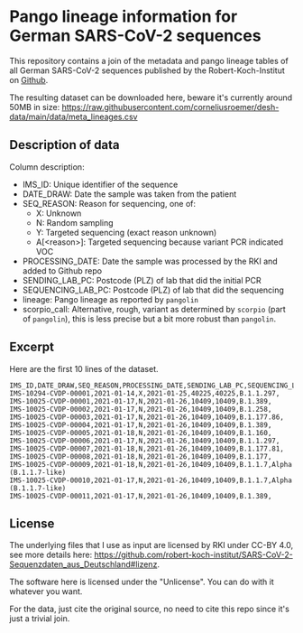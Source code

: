 # Pango lineage information for German SARS-CoV-2 sequences

This repository contains a join of the metadata and pango lineage tables of all German SARS-CoV-2 sequences published by the Robert-Koch-Institut on [Github](https://github.com/robert-koch-institut/SARS-CoV-2-Sequenzdaten_aus_Deutschland).

The resulting dataset can be downloaded here, beware it's currently around 50MB in size: <https://raw.githubusercontent.com/corneliusroemer/desh-data/main/data/meta_lineages.csv>

## Description of data

Column description:

- IMS_ID: Unique identifier of the sequence
- DATE_DRAW: Date the sample was taken from the patient
- SEQ_REASON: Reason for sequencing, one of:
  - X: Unknown
  - N: Random sampling
  - Y: Targeted sequencing (exact reason unknown)
  - A[\<reason\>]: Targeted sequencing because variant PCR indicated VOC
- PROCESSING_DATE: Date the sample was processed by the RKI and added to Github repo
- SENDING_LAB_PC: Postcode (PLZ) of lab that did the initial PCR
- SEQUENCING_LAB_PC: Postcode (PLZ) of lab that did the sequencing
- lineage: Pango lineage as reported by `pangolin`
- scorpio_call: Alternative, rough, variant as determined by `scorpio` (part of `pangolin`), this is less precise but a bit more robust than `pangolin`.

## Excerpt

Here are the first 10 lines of the dataset.

```csv
IMS_ID,DATE_DRAW,SEQ_REASON,PROCESSING_DATE,SENDING_LAB_PC,SEQUENCING_LAB_PC,lineage,scorpio_call
IMS-10294-CVDP-00001,2021-01-14,X,2021-01-25,40225,40225,B.1.1.297,
IMS-10025-CVDP-00001,2021-01-17,N,2021-01-26,10409,10409,B.1.389,
IMS-10025-CVDP-00002,2021-01-17,N,2021-01-26,10409,10409,B.1.258,
IMS-10025-CVDP-00003,2021-01-17,N,2021-01-26,10409,10409,B.1.177.86,
IMS-10025-CVDP-00004,2021-01-17,N,2021-01-26,10409,10409,B.1.389,
IMS-10025-CVDP-00005,2021-01-18,N,2021-01-26,10409,10409,B.1.160,
IMS-10025-CVDP-00006,2021-01-17,N,2021-01-26,10409,10409,B.1.1.297,
IMS-10025-CVDP-00007,2021-01-18,N,2021-01-26,10409,10409,B.1.177.81,
IMS-10025-CVDP-00008,2021-01-18,N,2021-01-26,10409,10409,B.1.177,
IMS-10025-CVDP-00009,2021-01-18,N,2021-01-26,10409,10409,B.1.1.7,Alpha (B.1.1.7-like)
IMS-10025-CVDP-00010,2021-01-17,N,2021-01-26,10409,10409,B.1.1.7,Alpha (B.1.1.7-like)
IMS-10025-CVDP-00011,2021-01-17,N,2021-01-26,10409,10409,B.1.389,
```

## License

The underlying files that I use as input are licensed by RKI under CC-BY 4.0, see more details here: <https://github.com/robert-koch-institut/SARS-CoV-2-Sequenzdaten_aus_Deutschland#lizenz>.

The software here is licensed under the "Unlicense". You can do with it whatever you want.

For the data, just cite the original source, no need to cite this repo since it's just a trivial join.
